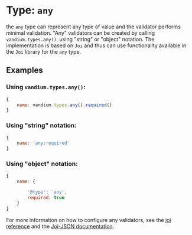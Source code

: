 # Type: `any`

the `any` type can represent any type of value and the validator performs minimal validation. "Any" validators can be created by calling
`vandium.types.any()`, using "string" or "object" notation. The implementation is based on `Joi` and thus can use functionality available
in the `Joi` library for the `any` type.

## Examples

### Using `vandium.types.any()`:

```js
{
	name: vandium.types.any().required()
}
```

### Using "string" notation:

```js
{
    name: 'any:required'
}
```

### Using "object" notation:

```js
{
    name: {

        '@type': 'any',
        required: true
    }
}
```

For more information on how to configure any validators, see the [joi reference](https://github.com/hapijs/joi/tree/v8.0.5#any) and
the [Joi-JSON documentation](https://github.com/vandium-io/joi-json/tree/master/docs).
